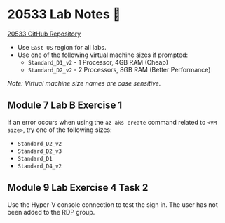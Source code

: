 # 20533 Lab Notes 🔬

[20533 GitHub Repository](https://github.com/MicrosoftLearning/20533-ImplementingMicrosoftAzureInfrastructureSolutions)

* Use `East US` region for all labs.
* Use one of the following virtual machine sizes if prompted:
  * `Standard_D1_v2` - 1 Processor, 4GB RAM (Cheap)
  * `Standard_D2_v2` - 2 Processors, 8GB RAM (Better Performance)
  
_Note: Virtual machine size names are case sensitive._

## Module 7 Lab B Exercise 1

If an error occurs when using the `az aks create` command related to `<VM size>`, try one of the following sizes:

* `Standard_D2_v2`
* `Standard_D2_v3`
* `Standard_D1`
* `Standard_D4_v2`

## Module 9 Lab Exercise 4 Task 2

Use the Hyper-V console connection to test the sign in. The user has not been added to the RDP group.

